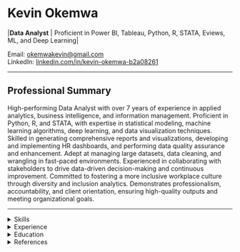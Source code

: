 # Kevin Okemwa

|**Data Analyst** | Proficient in Power BI, Tableau, Python, R, STATA, Eviews, ML, and Deep Learning|

Email: [okemwakevin@gmail.com](mailto:okemwakevin@gmail.com)  
LinkedIn: [linkedin.com/in/kevin-okemwa-b2a08261](https://www.linkedin.com/in/kevin-okemwa-b2a08261/)

---

## Professional Summary

High-performing Data Analyst with over 7 years of experience in applied analytics, business intelligence, and information management. Proficient in Python, R, and STATA, with expertise in statistical modeling, machine learning algorithms, deep learning, and data visualization techniques. Skilled in generating comprehensive reports and visualizations, developing and implementing HR dashboards, and performing data quality assurance and enhancement. Adept at managing large datasets, data cleaning, and wrangling in fast-paced environments. Experienced in collaborating with stakeholders to drive data-driven decision-making and continuous improvement. Committed to fostering a more inclusive workplace culture through diversity and inclusion analytics. Demonstrates professionalism, accountability, and client orientation, ensuring high-quality outputs and meeting organizational goals.

---

<details>
<summary>Skills</summary>

### Quantitative Skills
- Strong background in Mathematics, Statistics, Calculus, and Predictive Analytics
- Proficient in Python, R, STATA, Eviews, and LaTeX
- Advanced Excel, Power Query, and Power Pivot
- Comfortable working with Anaconda Data Science IDEs, Jupyter Notebooks, GitHub, and Google Collab
- Proficient in Data Visualization using BI tools like MS Power BI, Google Data Studio, SAP BusinessObjects BI, Qlik Sense, Tableau, and Python Libraries like Seaborn and Matplotlib
- Data wrangling in Python using NumPy, SciPy, and Pandas
- Machine learning and predictive analytics in Python using SciKit-Learn Library
- Deep Learning in Python using Tensorflow and Keras API
- Experience with SQL for database management and complex queries

### Qualitative Skills
- Ability to manage multiple projects, build capacity, and work with teams
- Self-Driven, Motivated, and Result-oriented
- Excellent communication and interpersonal skills
- Attention to detail and emerging trends in Big Data and Analytics
- Proficient in CRM tools including Salesforce
- Experience managing version control using Git

</details>

<details>
<summary>Experience</summary>

### National Construction Authority, Nairobi, Kenya
**Research Officer**  
*03/2016 – Present*

- Manage literature reviews, identify gaps, and design research methodologies for undertaking studies relating to the construction industry.
- Apply data analysis and cleaning tools to address construction research problems, interpret findings, and draw conclusions and recommendations for dissemination to stakeholders.
- Conduct construction industry research in collaboration with other institutions.
- Develop research programs related to the construction industry in consultation with industry professionals.
- Plan and execute training, capacity building, and business development activities.
- Propose and implement strategies for appropriate ICT infrastructure for capturing, processing, archiving, analyzing, and publishing data.
- Generate comprehensive reports and visualizations to effectively communicate findings and insights to HR stakeholders.
- Develop and implement the analysis, reporting, and quality control of HR service delivery.
- Design and implement HR-relevant dashboards and KPI monitoring tools to facilitate informed decision-making.
- Implement robust data cleaning and validation procedures to maintain data accuracy and consistency.
- Collaborate with data engineers and data scientists to optimize data flows, enhance data quality, and drive continuous improvement.
- Produce a diverse range of HR reports and statistical analyses crucial for billing purposes and strategic decision-making.

**Key Accomplishments:**
- Led a team involving external stakeholders to analyze industry statistics that culminated in the publication of the Kenya Construction Industry Outlook (2021).
- Led the implementation of data capture and management of legacy applications through advising on a holistic approach to data lifecycle management, and development of the construction industry data strategy.
- Led the implementation of a Business Intelligence Software (Microsoft Power BI), development of visual dashboards, and writing of technical reports.
- Led the training of colleagues on standardization of data capture, classification, and storage.
- Developed HR dashboards including live leave management and staff login/logout time visualizations.
- Integrated CRM data with internal BI systems to create comprehensive dashboards for contractor satisfaction and engagement.
- Managed version control using Git for collaborative projects.
- Applied statistical techniques and predictive modeling to forecast future HR trends and outcomes.
- Evaluated diversity and inclusion metrics, such as representation, geography, gender parity, and employee demographics, to identify disparities and gaps in representation across various demographic groups.
- Collaborated with HR and Diversity & Inclusion teams to develop strategies for fostering a more inclusive workplace culture.

### World Bank Group (DIME) – Gender, Economic Opportunities, and Fragility, Nairobi, Kenya
**Data Analyst (Intern)**  
*06/2022 – 08/2022*

- Assist team members in developing well-documented, reproducible code for data cleaning, descriptive statistics, regression analysis, data visualization, and other project-specific analyses.
- Support the dissemination of impact evaluation methodology and results to relevant stakeholders.
- Manage and integrate diverse databases, including project monitoring data, administrative data from local government, and household survey data, utilizing programming matching algorithms, spatial data linkages, manual matching, and field staff coordination.
- Conduct comprehensive literature reviews and syntheses, contribute to impact evaluation reports and policy briefs, and support the creation and development of concept notes and other written materials.

**Key Accomplishments:**
- Demonstrated expertise in data processing, string manipulation, and algorithm development.

### Kenya School of Revenue Administration (KESRA), Nairobi, Kenya
**Data Science Training Freelance Consultant**  
*06/2021 – Present*

- Develop curriculum related to advanced Excel and data science courses.
- Facilitate training on Python, R, Advanced Excel, and Data Visualization.
- Facilitate training on Advanced Data Analytics, Machine Learning, and Deep Learning.

**Key Accomplishments:**
- Coached students on visualization tools including SAP BusinessObjects BI, Qlik Sense, and Tableau.
- Trained 15 Custom Officers from the Kenya Revenue Authority on Business Intelligence with a focus on SAP BusinessObjects BI.

</details>

<details>
<summary>Education</summary>

**International University of Japan, Niigata, Japan**  
Master of Arts in Economics  
*09/2021 – 06/2023*  
[iuj.ac.jp](https://www.iuj.ac.jp/)

**Dedan Kimathi University of Technology, Nyeri, Kenya**  
Bachelor of Science in Actuarial Science  
*04/2010 – 05/2015*  
Attained Second Class (Upper Division)  
[dkut.ac.ke](https://www.dkut.ac.ke/)

</details>

<details>
<summary>References</summary>
Available upon request.
</details>
